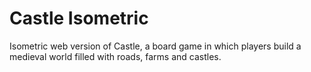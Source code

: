 # Castle Isometric
Isometric web version of Castle, a board game in which players build a medieval world filled with roads, farms and castles.
